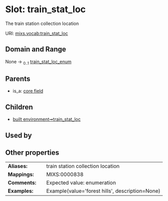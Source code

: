 
# Slot: train_stat_loc


The train station collection location

URI: [mixs.vocab:train_stat_loc](https://w3id.org/mixs/vocab/train_stat_loc)


## Domain and Range

None &#8594;  <sub>0..1</sub> [train_stat_loc_enum](train_stat_loc_enum.md)

## Parents

 *  is_a: [core field](core_field.md)

## Children

 *  [built environment➞train_stat_loc](built_environment_train_stat_loc.md)

## Used by


## Other properties

|  |  |  |
| --- | --- | --- |
| **Aliases:** | | train station collection location |
| **Mappings:** | | MIXS:0000838 |
| **Comments:** | | Expected value: enumeration |
| **Examples:** | | Example(value='forest hills', description=None) |

